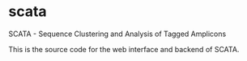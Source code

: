 scata
=====

SCATA - Sequence Clustering and Analysis of Tagged Amplicons

This is the source code for the web interface and backend
of SCATA.

